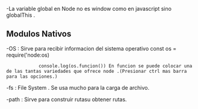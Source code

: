 

-La variable global en Node no es window como en javascript sino globalThis .


## Modulos Nativos

-OS : Sirve para recibir informacion del sistema operativo 
                const os = require('node:os)

                console.log(os.funcion()) En funcion se puede colocar una de las tantas variedades que ofrece node .(Presionar ctrl mas barra para las opciones.)

-fs : File System . Se usa mucho para la carga de archivo.

-path : Sirve para construir rutasu obtener rutas. 
